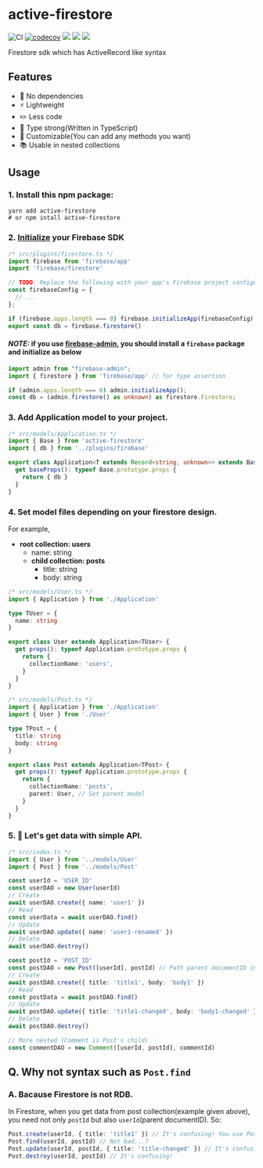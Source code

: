 # active-firestore
![CI](https://github.com/KoichiKiyokawa/active-firestore/workflows/CI/badge.svg?branch=master)
[![codecov](https://codecov.io/gh/KoichiKiyokawa/active-firestore/branch/master/graph/badge.svg?token=EVDB1JVVHJ)](undefined)
![](https://badgen.net/npm/v/active-firestore?cache=300)
![](https://badgen.net/bundlephobia/minzip/active-firestore?cache=300)
![](https://badgen.net/npm/dt/active-firestore?cache=300)

Firestore sdk which has ActiveRecord like syntax

## Features
- 🚀 No dependencies
- ⚡️ Lightweight
- ✏️ Less code
- 💪 Type strong(Written in TypeScript)
- 🔧 Customizable(You can add any methods you want)
- 📚 Usable in nested collections

## Usage
### 1. Install this npm package:

```shell
yarn add active-firestore
# or npm intall active-firestore
```

### 2. [Initialize](https://firebase.google.com/docs/web/setup#add-sdks-initialize) your Firebase SDK

```ts
/* src/plugins/firestore.ts */
import firebase from 'firebase/app'
import 'firebase/firestore'

// TODO: Replace the following with your app's Firebase project configuration
const firebaseConfig = {
  // ...
};

if (firebase.apps.length === 0) firebase.initializeApp(firebaseConfig)
export const db = firebase.firestore() 
```

#### *NOTE:* if you use [firebase-admin](https://firebase.google.com/docs/admin/setup), you should install a `firebase` package and initialize as below
```ts
import admin from "firebase-admin";
import { firestore } from 'firebase/app' // for type assertion

if (admin.apps.length === 0) admin.initializeApp();
const db = (admin.firestore() as unknown) as firestore.Firestore;
```

### 3. Add Application model to your project.

```ts
/* src/models/Application.ts */
import { Base } from 'active-firestore'
import { db } from '../plugins/firebase'

export class Application<T extends Record<string, unknown>> extends Base<T> {
  get baseProps(): typeof Base.prototype.props {
    return { db }
  }
}
```

### 4. Set model files depending on your firestore design.
For example,
- **root collection: users**
  - name: string
  - **child collection: posts**
    - title: string
    - body: string

```ts
/* src/models/User.ts */
import { Application } from './Application'

type TUser = {
  name: string
}

export class User extends Application<TUser> {
  get props(): typeof Application.prototype.props {
    return {
      collectionName: 'users',
    }
  }
}
```

```ts
/* src/models/Post.ts */
import { Application } from './Application'
import { User } from './User'

type TPost = {
  title: string
  body: string
}

export class Post extends Application<TPost> {
  get props(): typeof Application.prototype.props {
    return {
      collectionName: 'posts',
      parent: User, // Set parent model
    }
  }
}
```

### 5. 🎉 Let's get data with simple API.

```ts
/* src/index.ts */
import { User } from '../models/User'
import { Post } from '../models/Post'

const userId = 'USER_ID'
const userDAO = new User(userId)
// Create
await userDAO.create({ name: 'user1' })
// Read
const userData = await userDAO.find()
// Update
await userDAO.update({ name: 'user1-renamed' })
// Delete
await userDAO.destroy()

const postId = 'POST_ID'
const postDAO = new Post([userId], postId) // Path parent documentID in array
// Create
await postDAO.create({ title: 'title1', body: 'body1' })
// Read
const postData = await postDAO.find()
// Update
await postDAO.update({ title: 'title1-changed', body: 'body1-changed' })
// Delete
await postDAO.destroy()

// More nested (Comment is Post's child)
const commentDAO = new Comment([userId, postId], commentId)
```

## Q. Why not syntax such as `Post.find`
### A. Bacause Firestore is not RDB.
In Firestore, when you get data from post collection(example given above), you need not only `postId` but also `userId`(parent documentID). So:
```ts
Post.create(userId, { title: 'title1' }) // It's confusing! You use Post but API require `userId`
Post.find(userId, postId) // Not bad...?
Post.update(userId, postId, { title: 'title-changed' }) // It's confusing!
Post.destroy(userId, postId) // It's confusing!
```
